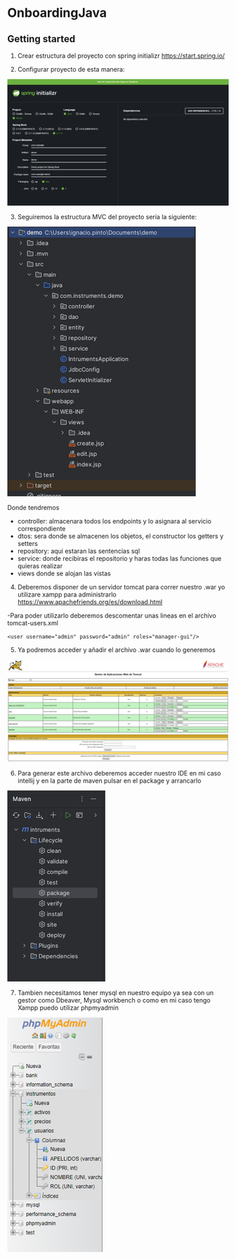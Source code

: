 # OnboardingJava



## Getting started

1. Crear estructura del proyecto con spring initializr 
https://start.spring.io/

2. Configurar proyecto de esta manera:

![image.png](./image.png)

3. Seguiremos la estructura MVC del proyecto seria la siguiente:

![image-1.png](./image-1.png)

Donde tendremos 
* controller: almacenara todos los endpoints y lo asignara al servicio correspondiente
* dtos: sera donde se almacenen los objetos, el constructor los getters y setters
* repository: aqui estaran las sentencias sql
* service: donde recibiras el repositorio y haras todas las funciones que quieras realizar
* views donde se alojan las vistas


4. Deberemos disponer de un servidor tomcat para correr nuestro .war yo utilizare xampp para administrarlo
https://www.apachefriends.org/es/download.html

-Para poder utilizarlo deberemos descomentar unas lineas en el archivo tomcat-users.xml
```
<user username="admin" password="admin" roles="manager-gui"/>
```
5. Ya podremos acceder y añadir el archivo .war cuando lo generemos

![image-2.png](./image-2.png)


6. Para generar este archivo deberemos acceder nuestro IDE en mi caso intellij y en la parte de maven pulsar en el package y arrancarlo

![image-3.png](./image-3.png)


7. Tambien necesitamos tener mysql en nuestro equipo ya sea con un gestor como Dbeaver, Mysql workbench o como en mi caso tengo Xampp puedo utilizar phpmyadmin

![image-4.png](./image-4.png)




